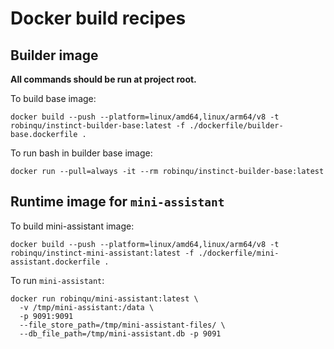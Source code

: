 # Docker build recipes

## Builder image

**All commands should be run at project root.**

To build base image:

```shell
docker build --push --platform=linux/amd64,linux/arm64/v8 -t robinqu/instinct-builder-base:latest -f ./dockerfile/builder-base.dockerfile . 
```

To run bash in builder base image:

```shell
docker run --pull=always -it --rm robinqu/instinct-builder-base:latest
```

## Runtime image for `mini-assistant` 

To build mini-assistant image:

```shell
docker build --push --platform=linux/amd64,linux/arm64/v8 -t robinqu/instinct-mini-assistant:latest -f ./dockerfile/mini-assistant.dockerfile . 
```

To run `mini-assistant`:

```shell
docker run robinqu/mini-assistant:latest \
  -v /tmp/mini-assistant:/data \
  -p 9091:9091
  --file_store_path=/tmp/mini-assistant-files/ \
  --db_file_path=/tmp/mini-assistant.db -p 9091
```
